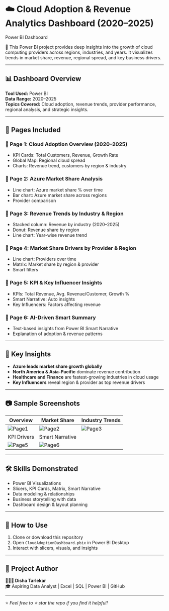 # ☁️ Cloud Adoption & Revenue Analytics Dashboard (2020–2025)
Power BI Dashboard

🚀 This Power BI project provides deep insights into the growth of cloud computing providers across regions, industries, and years. 
It visualizes trends in market share, revenue, regional spread, and key business drivers.

---

## 📊 Dashboard Overview

**Tool Used:** Power BI  
**Data Range:** 2020–2025  
**Topics Covered:** Cloud adoption, revenue trends, provider performance, regional analysis, and strategic insights.

---

## 📁 Pages Included

### 🔹 Page 1: Cloud Adoption Overview (2020–2025)
- KPI Cards: Total Customers, Revenue, Growth Rate
- Global Map: Regional cloud spread
- Charts: Revenue trend, customers by region & industry

### 🔹 Page 2: Azure Market Share Analysis
- Line chart: Azure market share % over time
- Bar chart: Azure market share across regions
- Provider comparison

### 🔹 Page 3: Revenue Trends by Industry & Region
- Stacked column: Revenue by industry (2020–2025)
- Donut: Revenue share by region
- Line chart: Year-wise revenue trend

### 🔹 Page 4: Market Share Drivers by Provider & Region
- Line chart: Providers over time
- Matrix: Market share by region & provider
- Smart filters

### 🔹 Page 5: KPI & Key Influencer Insights
- KPIs: Total Revenue, Avg. Revenue/Customer, Growth %
- Smart Narrative: Auto insights
- Key Influencers: Factors affecting revenue

### 🔹 Page 6: AI-Driven Smart Summary
- Text-based insights from Power BI Smart Narrative
- Explanation of adoption & revenue patterns

---

## 🧠 Key Insights

- **Azure leads market share growth globally**
- **North America & Asia-Pacific** dominate revenue contribution
- **Healthcare and Finance** are fastest-growing industries in cloud usage
- **Key Influencers** reveal region & provider as top revenue drivers

---

## 📷 Sample Screenshots

| Overview | Market Share | Industry Trends |
|----------|--------------|------------------|
| ![Page1](Page1.png) | ![Page2](Page2.png) | ![Page3](Page3.png) |
| KPI Drivers | Smart Narrative |
| ![Page5](Page5.png) | ![Page6](Page6.png) |

---

## 🛠️ Skills Demonstrated

- Power BI Visualizations  
- Slicers, KPI Cards, Matrix, Smart Narrative  
- Data modeling & relationships  
- Business storytelling with data  
- Dashboard design & layout planning

---

## 📌 How to Use
1. Clone or download this repository
2. Open `CloudAdoptionDashboard.pbix` in Power BI Desktop
3. Interact with slicers, visuals, and insights

---

## 📎 Project Author
**👩🏻‍💻 Disha Tarlekar**  
🎓 Aspiring Data Analyst | Excel | SQL | Power BI | GitHub  

---

⭐ _Feel free to ⭐ star the repo if you find it helpful!_

